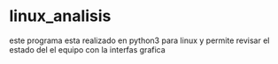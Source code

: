 # linux_analisis
este programa esta realizado en python3 para linux  y permite revisar el estado del el equipo con la interfas grafica 
